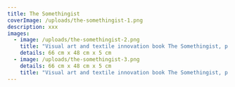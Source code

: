 ```yaml
---
title: The Somethingist
coverImage: /uploads/the-somethingist-1.png
description: xxx
images:
  - image: /uploads/the-somethingist-2.png
    title: "Visual art and textile innovation book The Somethingist, p. "
    details: 66 cm x 48 cm x 5 cm
  - image: /uploads/the-somethingist-3.png
    details: 66 cm x 48 cm x 5 cm
    title: "Visual art and textile innovation book The Somethingist, p. "
---
```

